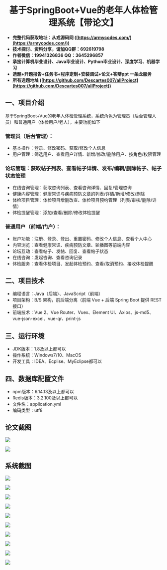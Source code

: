 <h1 align="center">基于SpringBoot+Vue的老年人体检管理系统【带论文】</h1></p>

- <b>完整代码获取地址：从戎源码网 ([https://armycodes.com/](https://armycodes.com/))</b>
- <b>技术探讨、资料分享，请加QQ群：692619798</b>
- <b>作者微信：19941326836  QQ：3645296857</b>
- <b>承接计算机毕业设计、Java毕业设计、Python毕业设计、深度学习、机器学习</b>
- <b>选题+开题报告+任务书+程序定制+安装调试+论文+答辩ppt 一条龙服务</b>
- <b>所有选题地址 ([https://github.com/Descartes007/allProject](https://github.com/Descartes007/allProject)) </b>

## 一、项目介绍

基于SpringBoot+Vue的老年人体检管理系统，系统角色为管理员（后台管理人员）和普通用户（体检用户/老人），主要功能如下
### 管理员（后台管理）：
- 基本操作：登录、修改密码、获取/修改个人信息
- 用户管理：筛选用户、查看用户详情、新增/修改/删除用户、按角色/权限管理
### 论坛管理：获取帖子列表、查看帖子详情、发布/编辑/删除帖子、帖子状态管理
- 在线咨询管理：获取咨询列表、查看咨询详情、回复/管理咨询
- 健康内容管理：健康常识与疾病预防文章的列表/详情/新增/修改/删除
- 体检项目管理：体检项目增删改查、体检项目预约管理（列表/审核/删除/详情）
- 体检提醒管理：添加/查看/删除/修改体检提醒
### 普通用户（前端/门户）：
- 账户功能：注册、登录、登出、重置密码、修改个人信息、查看个人中心
- 内容浏览：查看健康常识、疾病预防文章、轮播图等前端内容
- 论坛互动：查看帖子、发帖、回复、查看帖子状态
- 在线咨询：发起咨询、查看咨询记录
- 体检服务：查看体检项目、发起体检预约、查看/取消预约、接收体检提醒

## 二、项目技术

- 编程语言：Java（后端）、JavaScript（前端）
- 项目架构：B/S 架构，前后端分离（前端 Vue + 后端 Spring Boot 提供 REST 接口）
- 前端技术：Vue 2、Vue Router、Vuex、Element UI、Axios、js-md5、vue-json-excel、vue-qr、print-js


## 三、运行环境

- JDK版本：1.8及以上都可以
- 操作系统：Windows7/10、MacOS
- 开发工具：IDEA、Ecplise、MyEclipse都可以

## 四、数据库配置文件

- npm版本：6.14.13及以上都可以
- Redis版本：3.2.100及以上都可以
- 文件名：application.yml
- 编码类型：utf8

## 论文截图

![](screenshot/1.png)

![](screenshot/2.png)

## 系统截图

![](screenshot/3.png)

![](screenshot/4.png)

![](screenshot/5.png)

![](screenshot/6.png)

![](screenshot/7.png)

![](screenshot/8.png)

![](screenshot/9.png)

![](screenshot/10.png)

![](screenshot/11.png)

![](screenshot/12.png)
